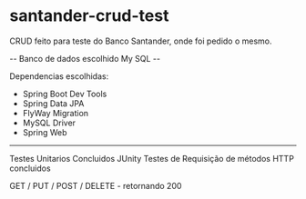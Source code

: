 # santander-crud-test

CRUD feito para teste do Banco Santander,
onde foi pedido o mesmo.


-- Banco de dados escolhido My SQL --

Dependencias escolhidas:
- Spring Boot Dev Tools
- Spring Data JPA
- FlyWay Migration
- MySQL Driver
- Spring Web

-------------------------
Testes Unitarios Concluidos JUnity
Testes de Requisição de métodos HTTP concluidos

GET / PUT / POST / DELETE - retornando 200


